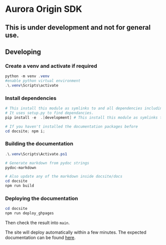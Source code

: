 # Aurora Origin SDK

## This is under development and not for general use.

## Developing

### Create a venv and activate if required

```powershell
python -m venv .venv
#enable python virtual environment
.\.venv\Scripts\activate
```

### Install dependencies

```powershell
# This install this module as symlinks to and all dependencies including the ones needed locally.
# It uses setup.py to find dependancies.
pip install -e  .[development] # This install this module as symlinks to and all dependencies including the ones needed locally.

# If you haven't installed the documentation packages before
cd docsite; npm i;
```

### Building the documentation

```powershell
.\.venv\Scripts\Activate.ps1

# Generate markdown from pydoc strings
pydoc-markdown

# Also update any of the markdown inside docsite/docs
cd docsite
npm run build
```

### Deploying the documentation

```powershell
cd docsite
npm run deploy_ghpages
```

Then check the result into `main`.

The site will deploy automatically within a few minutes. The expected documentation can be found
[here](https://auroraenergyresearch.github.io/aurora-origin-python-sdk/).
